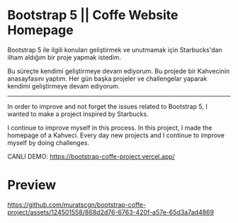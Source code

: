 # Bootstrap 5 || Coffe Website Homepage
Bootstrap 5 ile ilgili konuları geliştirmek ve unutmamak için Starbucks'dan ilham aldığım bir proje yapmak istedim.

Bu süreçte kendimi geliştirmeye devam ediyorum. Bu projede bir Kahvecinin anasayfasını yaptım. Her gün başka projeler ve 
challengelar yaparak kendimi geliştirmeye devam ediyorum.

--------------------------------------------------------------------------------

In order to improve and not forget the issues related to Bootstrap 5, I wanted to make a project inspired by Starbucks.

I continue to improve myself in this process. In this project, I made the homepage of a Kahveci. Every day new projects and
I continue to improve myself by doing challenges.

CANLI DEMO: https://bootstrap-coffe-project.vercel.app/

# Preview

https://github.com/muratscgn/bootstrap-coffe-project/assets/124501558/868d2d76-6763-420f-a57e-65d3a7ad4869



